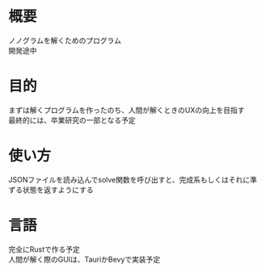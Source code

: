 # 概要
ノノグラムを解くためのプログラム  
開発途中

# 目的
まずは解くプログラムを作ったのち、人間が解くときのUXの向上を目指す  
最終的には、卒業研究の一部となる予定

# 使い方
JSONファイルを読み込んでsolve関数を呼び出すと、完成系もしくはそれに準ずる状態を返すようにする  

# 言語
完全にRustで作る予定  
人間が解く際のGUIは、TauriかBevyで実装予定
  
